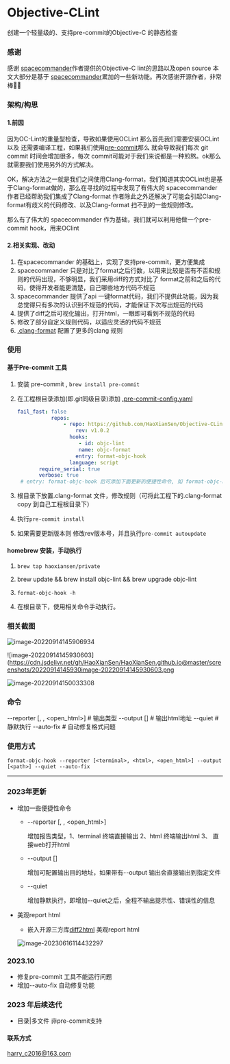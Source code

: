 

# Objective-CLint

创建一个轻量级的、支持pre-commit的Objective-C 的静态检查

### 感谢
感谢 [spacecommander](https://github.com/square/spacecommander)作者提供的Objective-C lint的思路以及open source
本文大部分是基于 [spacecommander](https://github.com/square/spacecommander)累加的一些新功能。再次感谢开源作者，非常棒👍🏻

### 架构/构思
#### 1.前因
因为OC-Lint的重量型检查，导致如果使用OCLint 那么首先我们需要安装OCLint 以及 还需要编译工程，如果我们使用[pre-commit](https://pre-commit.com/)那么
就会导致我们每次 git commit 时间会增加很多，每次 commit可能对于我们来说都是一种煎熬。ok那么就需要我们使用另外的方式解决。

OK，解决方法之一就是我们之间使用Clang-format，我们知道其实OCLint也是基于Clang-format做的，那么在寻找的过程中发现了有伟大的 spacecommander 作者已经帮助我们集成了Clang-format
作者除此之外还解决了可能会引起Clang-format有歧义的代码修改、以及Clang-format 扫不到的一些规则修改。

那么有了伟大的 spacecommander 作为基础，我们就可以利用他做一个pre-commit hook，用来OClint

#### 2.相关实现、改动
1. 在spacecommander 的基础上，实现了支持pre-commit，更方便集成
2. spacecommander 只是对比了format之后行数，以用来比较是否有不否和规则的代码出现，不够明显，我们采用diff的方式对比了
    format之前和之后的代码，使得开发者能更清楚，自己哪些地方代码不规范
3. spacecommander 提供了api 一键format代码，我们不提供此功能，因为我总觉得只有多次的认识到不规范的代码，才能保证下次写出规范的代码
4. 提供了diff之后可视化输出，打开html，一眼即可看到不规范的代码
5. 修改了部分自定义规则代码，以适应灵活的代码不规范
6. [.clang-format](https://github.com/HaoXianSen/Objective-CLint/blob/main/.clang-format) 配置了更多的clang 规则

### 使用
#### 基于Pre-commit 工具
  1. 安装 pre-commit , ``` brew install pre-commit ```
  2. 在工程根目录添加(即.git同级目录)添加 [.pre-commit-config.yaml](https://github.com/HaoXianSen/Objective-CLint/blob/main/.pre-commit-config.yaml)
     ```yaml
     fail_fast: false
                repos:
                    - repo: https://github.com/HaoXianSen/Objective-CLint.git
                        rev: v1.0.2
                      hooks:
                         - id: objc-lint
                         name: objc-format
                        entry: format-objc-hook
                      language: script
            require_serial: true
            verbose: true
      # entry: format-objc-hook 后可添加下面更新的便捷性命令, 如 format-objc-hook --reporter open_html --auto--fix
  3. 根目录下放置.clang-format 文件，修改规则（可将此工程下的.clang-format copy 到自己工程根目录下）
  4. 执行```pre-commit install```

  4. 如果需要更新版本则 修改rev版本号，并且执行```pre-commit autoupdate```

#### homebrew 安装，手动执行
  1. ```brew tap haoxiansen/private```

  2. brew update && brew install objc-lint && brew upgrade objc-lint

  3. ``` shell
     format-objc-hook -h
     ```

4. 在根目录下，使用相关命令手动执行。

### 相关截图

![image-20220914145906934](https://cdn.jsdelivr.net/gh/HaoXianSen/HaoXianSen.github.io@master/screenshots/20220914145908image-20220914145906934.png)

  

![image-20220914145930603](https://cdn.jsdelivr.net/gh/HaoXianSen/HaoXianSen.github.io@master/screenshots/20220914145930image-20220914145930603.png

![image-20220914150033308](https://cdn.jsdelivr.net/gh/HaoXianSen/HaoXianSen.github.io@master/screenshots/20220914150033image-20220914150033308.png)

### 命令

--reporter [<terminal>, <html>, <open_html>] # 输出类型
--output [<path>] # 输出html地址
--quiet           # 静默执行
--auto-fix        # 自动修复格式问题

### 使用方式
```shell
format-objc-hook --reporter [<terminal>, <html>, <open_html>] --output [<path>] --quiet --auto-fix
```



----



### 2023年更新

* 增加一些便捷性命令

  * --reporter [<terminal>, <html>, <open_html>]

    增加报告类型，1、terminal 终端直接输出 2、html 终端输出html 3、 直接web打开html

  * --output [<path>]

    增加可配置输出目的地址，如果带有--output 输出会直接输出到指定文件

  * --quiet

    增加静默执行，即增加--quiet之后，全程不输出提示性、错误性的信息

* 美观report html

  * 嵌入开源三方库[diff2html](https://github.com/rtfpessoa/diff2html) 美观report html

  ![image-20230616114432297](https://cdn.jsdelivr.net/gh/HaoXianSen/HaoXianSen.github.io@master/screenshots/20230616114433image-20230616114432297.png)

### 2023.10
  * 修复pre-commit 工具不能运行问题
  * 增加--auto-fix 自动修复功能
### 2023 年后续迭代

  * 目录|多文件 非pre-commit支持


#### 联系方式

harry_c2016@163.com